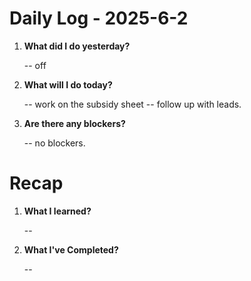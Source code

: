 # Daily Log - 2025-6-2

1. **What did I do yesterday?**
   
   -- off

2. **What will I do today?**
   
   -- work on the subsidy sheet
   -- follow up with leads.

3. **Are there any blockers?**

   -- no blockers.

# Recap

1. **What I learned?**

   -- 

2. **What I've Completed?**
   
   -- 

<!-- 

git add .; git commit -m "daily stand-up"; git push; 
git add .; git commit -m "daily close"; git push; 

-->